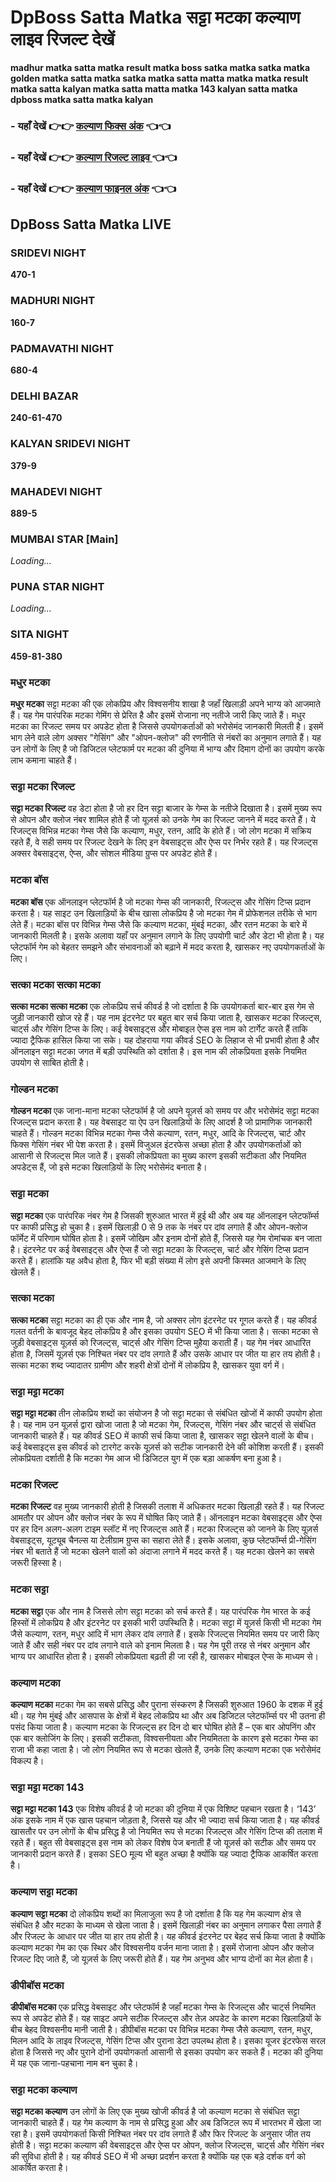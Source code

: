 # DpBoss Satta Matka सट्टा मटका कल्याण लाइव रिजल्ट देखें

**madhur matka satta matka result matka boss satka matka satka matka golden matka satta matka satka matka satta matta matka matka result matka satta kalyan matka satta matta matka 143 kalyan satta matka dpboss matka satta matka kalyan**

###  - यहाँ देखें 👉👉 [कल्याण फिक्स अंक](https://kalyan-chart-fix.hindipanti.in/dpboss-satta-matka-result-1/) 👈👈

### - यहाँ देखें 👉👉 [कल्याण रिजल्ट लाइव ](https://www.google.com/search?q=hindipanti+in+kalyan+fix) 👈👈

### - यहाँ देखें 👉👉 [कल्याण फाइनल अंक](https://kalyan-chart-fix.hindipanti.in/dpboss-satta-matka-result-1/) 👈👈

## DpBoss Satta Matka LIVE

### SRIDEVI NIGHT
**470-1**

### MADHURI NIGHT
**160-7**

### PADMAVATHI NIGHT
**680-4**

### DELHI BAZAR
**240-61-470**

### KALYAN SRIDEVI NIGHT
**379-9**

### MAHADEVI NIGHT
**889-5**

### MUMBAI STAR [Main]
*Loading...*

### PUNA STAR NIGHT
*Loading...*

### SITA NIGHT
**459-81-380**

### मधुर मटका
**मधुर मटका** सट्टा मटका की एक लोकप्रिय और विश्वसनीय शाखा है जहाँ खिलाड़ी अपने भाग्य को आजमाते हैं। यह गेम पारंपरिक मटका गेमिंग से प्रेरित है और इसमें रोजाना नए नतीजे जारी किए जाते हैं। मधुर मटका का रिजल्ट समय पर अपडेट होता है जिससे उपयोगकर्ताओं को भरोसेमंद जानकारी मिलती है। इसमें भाग लेने वाले लोग अक्सर "गेसिंग" और "ओपन-क्लोज" की रणनीति से नंबरों का अनुमान लगाते हैं। यह उन लोगों के लिए है जो डिजिटल प्लेटफार्म पर मटका की दुनिया में भाग्य और दिमाग दोनों का उपयोग करके लाभ कमाना चाहते हैं।

### सट्टा मटका रिजल्ट
**सट्टा मटका रिजल्ट** वह डेटा होता है जो हर दिन सट्टा बाजार के गेम्स के नतीजे दिखाता है। इसमें मुख्य रूप से ओपन और क्लोज नंबर शामिल होते हैं जो यूज़र्स को उनके गेम का रिजल्ट जानने में मदद करते हैं। ये रिजल्ट्स विभिन्न मटका गेम्स जैसे कि कल्याण, मधुर, रतन, आदि के होते हैं। जो लोग मटका में सक्रिय रहते हैं, वे सही समय पर रिजल्ट देखने के लिए इन वेबसाइट्स और ऐप्स पर निर्भर रहते हैं। यह रिजल्ट्स अक्सर वेबसाइट्स, ऐप्स, और सोशल मीडिया ग्रुप्स पर अपडेट होते हैं।

### मटका बॉस
**मटका बॉस** एक ऑनलाइन प्लेटफॉर्म है जो मटका गेम्स की जानकारी, रिजल्ट्स और गेसिंग टिप्स प्रदान करता है। यह साइट उन खिलाड़ियों के बीच खासा लोकप्रिय है जो मटका गेम में प्रोफेशनल तरीके से भाग लेते हैं। मटका बॉस पर विभिन्न गेम्स जैसे कि कल्याण मटका, मुंबई मटका, और रतन मटका के बारे में जानकारी मिलती है। इसके अलावा यहाँ पर अनुमान लगाने के लिए उपयोगी चार्ट और डेटा भी होता है। यह प्लेटफॉर्म गेम को बेहतर समझने और संभावनाओं को बढ़ाने में मदद करता है, खासकर नए उपयोगकर्ताओं के लिए।

### सत्का मटका सत्का मटका
**सत्का मटका सत्का मटका** एक लोकप्रिय सर्च कीवर्ड है जो दर्शाता है कि उपयोगकर्ता बार-बार इस गेम से जुड़ी जानकारी खोज रहे हैं। यह नाम इंटरनेट पर बहुत बार सर्च किया जाता है, खासकर मटका रिजल्ट्स, चार्ट्स और गेसिंग टिप्स के लिए। कई वेबसाइट्स और मोबाइल ऐप्स इस नाम को टार्गेट करते हैं ताकि ज्यादा ट्रैफिक हासिल किया जा सके। यह दोहराया गया कीवर्ड SEO के लिहाज से भी प्रभावी होता है और ऑनलाइन सट्टा मटका जगत में बड़ी उपस्थिति को दर्शाता है। इस नाम की लोकप्रियता इसके नियमित उपयोग से साबित होती है।

### गोल्डन मटका
**गोल्डन मटका** एक जाना-माना मटका प्लेटफॉर्म है जो अपने यूज़र्स को समय पर और भरोसेमंद सट्टा मटका रिजल्ट्स प्रदान करता है। यह वेबसाइट या ऐप उन खिलाड़ियों के लिए आदर्श है जो प्रामाणिक जानकारी चाहते हैं। गोल्डन मटका विभिन्न मटका गेम्स जैसे कल्याण, रतन, मधुर, आदि के रिजल्ट्स, चार्ट और फिक्स गेसिंग नंबर भी पेश करता है। इसमें विजुअल इंटरफेस अच्छा होता है और उपयोगकर्ताओं को आसानी से रिजल्ट्स मिल जाते हैं। इसकी लोकप्रियता का मुख्य कारण इसकी सटीकता और नियमित अपडेट्स हैं, जो इसे मटका खिलाड़ियों के लिए भरोसेमंद बनाता है।

### सट्टा मटका
**सट्टा मटका** एक पारंपरिक नंबर गेम है जिसकी शुरुआत भारत में हुई थी और अब यह ऑनलाइन प्लेटफॉर्म्स पर काफी प्रसिद्ध हो चुका है। इसमें खिलाड़ी 0 से 9 तक के नंबर पर दांव लगाते हैं और ओपन-क्लोज फॉर्मेट में परिणाम घोषित होता है। इसमें जोखिम और इनाम दोनों होते हैं, जिससे यह गेम रोमांचक बन जाता है। इंटरनेट पर कई वेबसाइट्स और ऐप्स हैं जो सट्टा मटका के रिजल्ट्स, चार्ट और गेसिंग टिप्स प्रदान करते हैं। हालांकि यह अवैध होता है, फिर भी बड़ी संख्या में लोग इसे अपनी किस्मत आजमाने के लिए खेलते हैं।

### सत्का मटका
**सत्का मटका** सट्टा मटका का ही एक और नाम है, जो अक्सर लोग इंटरनेट पर गूगल करते हैं। यह कीवर्ड गलत वर्तनी के बावजूद बेहद लोकप्रिय है और इसका उपयोग SEO में भी किया जाता है। सत्का मटका से जुड़ी वेबसाइट्स यूज़र्स को रिजल्ट्स, चार्ट्स और गेसिंग टिप्स मुहैया कराती हैं। यह गेम नंबर आधारित होता है, जिसमें यूज़र्स एक निश्चित नंबर पर दांव लगाते हैं और उसके आधार पर जीत या हार तय होती है। सत्का मटका शब्द ज्यादातर ग्रामीण और शहरी क्षेत्रों दोनों में लोकप्रिय है, खासकर युवा वर्ग में।

### सट्टा मट्टा मटका
**सट्टा मट्टा मटका** तीन लोकप्रिय शब्दों का संयोजन है जो सट्टा मटका से संबंधित खोजों में काफी उपयोग होता है। यह नाम उन यूज़र्स द्वारा खोजा जाता है जो मटका गेम, रिजल्ट्स, गेसिंग नंबर और चार्ट्स से संबंधित जानकारी चाहते हैं। यह कीवर्ड SEO में काफी सर्च किया जाता है, खासकर सट्टा खेलने वालों के बीच। कई वेबसाइट्स इस कीवर्ड को टारगेट करके यूज़र्स को सटीक जानकारी देने की कोशिश करती हैं। इसकी लोकप्रियता दर्शाती है कि मटका गेम आज भी डिजिटल युग में एक बड़ा आकर्षण बना हुआ है।

### मटका रिजल्ट
**मटका रिजल्ट** वह मुख्य जानकारी होती है जिसकी तलाश में अधिकतर मटका खिलाड़ी रहते हैं। यह रिजल्ट आमतौर पर ओपन और क्लोज नंबर के रूप में घोषित किए जाते हैं। ऑनलाइन मटका वेबसाइट्स और ऐप्स पर हर दिन अलग-अलग टाइम स्लॉट में नए रिजल्ट्स आते हैं। मटका रिजल्ट्स को जानने के लिए यूज़र्स वेबसाइट्स, यूट्यूब चैनल्स या टेलीग्राम ग्रुप्स का सहारा लेते हैं। इसके अलावा, कुछ प्लेटफॉर्म्स प्री-गेसिंग नंबर भी बताते हैं जो मटका खेलने वालों को अंदाजा लगाने में मदद करते हैं। यह मटका खेलने का सबसे जरूरी हिस्सा है।

### मटका सट्टा
**मटका सट्टा** एक और नाम है जिससे लोग सट्टा मटका को सर्च करते हैं। यह पारंपरिक गेम भारत के कई हिस्सों में लोकप्रिय है और इंटरनेट पर इसकी भारी उपस्थिति है। मटका सट्टा में यूज़र्स किसी भी मटका गेम जैसे कल्याण, रतन, मधुर आदि में भाग लेकर दांव लगाते हैं। इसके रिजल्ट्स नियमित समय पर जारी किए जाते हैं और सही नंबर पर दांव लगाने वाले को इनाम मिलता है। यह गेम पूरी तरह से नंबर अनुमान और भाग्य पर आधारित होता है। इसकी लोकप्रियता बढ़ती ही जा रही है, खासकर मोबाइल ऐप्स के माध्यम से।

### कल्याण मटका
**कल्याण मटका** मटका गेम का सबसे प्रसिद्ध और पुराना संस्करण है जिसकी शुरुआत 1960 के दशक में हुई थी। यह गेम मुंबई और आसपास के क्षेत्रों में बेहद लोकप्रिय था और अब डिजिटल प्लेटफॉर्म्स पर भी उतना ही पसंद किया जाता है। कल्याण मटका के रिजल्ट्स हर दिन दो बार घोषित होते हैं – एक बार ओपनिंग और एक बार क्लोजिंग के लिए। इसकी सटीकता, विश्वसनीयता और नियमितता के कारण इसे मटका गेम्स का राजा भी कहा जाता है। जो लोग नियमित रूप से मटका खेलते हैं, उनके लिए कल्याण मटका एक भरोसेमंद विकल्प है।

### सट्टा मट्टा मटका 143
**सट्टा मट्टा मटका 143** एक विशेष कीवर्ड है जो मटका की दुनिया में एक विशिष्ट पहचान रखता है। ‘143’ अंक इसके नाम में एक खास पहचान जोड़ता है, जिससे यह और भी ज्यादा सर्च किया जाता है। यह कीवर्ड खासतौर पर उन लोगों के बीच प्रसिद्ध है जो नियमित रूप से मटका रिजल्ट्स और गेसिंग टिप्स की तलाश में रहते हैं। बहुत सी वेबसाइट्स इस नाम को लेकर विशेष पेज बनाती हैं जो यूज़र्स को सटीक और समय पर जानकारी प्रदान करते हैं। इसका SEO मूल्य भी बहुत अच्छा है क्योंकि यह ज्यादा ट्रैफिक आकर्षित करता है।

### कल्याण सट्टा मटका
**कल्याण सट्टा मटका** दो लोकप्रिय शब्दों का मिलाजुला रूप है जो दर्शाता है कि यह गेम कल्याण क्षेत्र से संबंधित है और मटका के माध्यम से खेला जाता है। इसमें खिलाड़ी नंबर का अनुमान लगाकर पैसा लगाते हैं और रिजल्ट के आधार पर जीत या हार तय होती है। यह कीवर्ड इंटरनेट पर बेहद सर्च किया जाता है क्योंकि कल्याण मटका गेम का एक स्थिर और विश्वसनीय वर्जन माना जाता है। इसमें रोजाना ओपन और क्लोज रिजल्ट दिए जाते हैं, जो यूज़र्स के लिए जरूरी होते हैं। यह गेम अनुभव और भाग्य दोनों का मेल होता है।

### डीपीबॉस मटका
**डीपीबॉस मटका** एक प्रसिद्ध वेबसाइट और प्लेटफॉर्म है जहाँ मटका गेम्स के रिजल्ट्स और चार्ट्स नियमित रूप से अपडेट होते हैं। यह साइट अपने सटीक रिजल्ट्स और तेज़ अपडेट के कारण मटका खिलाड़ियों के बीच बेहद विश्वसनीय मानी जाती है। डीपीबॉस मटका पर विभिन्न मटका गेम्स जैसे कल्याण, रतन, मधुर, मिलन आदि के लाइव रिजल्ट्स, गेसिंग टिप्स और पुराना डेटा उपलब्ध होता है। इसका यूजर इंटरफेस सरल होता है जिससे नए और पुराने दोनों उपयोगकर्ता आसानी से इसका उपयोग कर सकते हैं। मटका की दुनिया में यह एक जाना-पहचाना नाम बन चुका है।

### सट्टा मटका कल्याण
**सट्टा मटका कल्याण** उन लोगों के लिए एक मुख्य खोजी कीवर्ड है जो कल्याण मटका से संबंधित सट्टा जानकारी चाहते हैं। यह गेम कल्याण के नाम से प्रसिद्ध हुआ और अब डिजिटल रूप में भारतभर में खेला जा रहा है। इसमें उपयोगकर्ता किसी निश्चित नंबर पर दांव लगाते हैं और फिर रिजल्ट के अनुसार जीत तय होती है। सट्टा मटका कल्याण की वेबसाइट्स और ऐप्स पर ओपन, क्लोज रिजल्ट्स, चार्ट्स और गेसिंग नंबर की सुविधा होती है। यह कीवर्ड SEO में भी अच्छा प्रदर्शन करता है क्योंकि यह एक बड़े दर्शक वर्ग को आकर्षित करता है।
